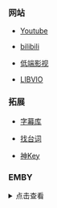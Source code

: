 ### 网站

- [Youtube](https://www.youtube.com/)

- [bilibili](https://www.bilibili.com/)

- [低端影视](https://ddrk.me/)

- [LIBVIO](https://www.libvio.com/)

### 拓展

- [字幕库](http://zimuku.org/)

- [找台词](http://zhaotaici.cn/)

- [神Key](http://162.220.9.200/)

### EMBY

<details>

<summary>点击查看</summary>
<br>

**普拉斯影业**

https://emby.plusmedia.site 端口: 443

备用服1: https://emby.xeton.dev 端口: 443

备用服2: https://movie.xeton.dev 端口: 443

账号：普拉斯影业

密码：plusisbest


</details>

<br>